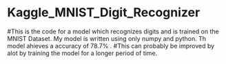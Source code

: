 # Kaggle_MNIST_Digit_Recognizer

#This is the code for a model which recognizes digits and is trained on the MNIST Dataset. My model is written using  only numpy and python. Th model ahieves a accuracy of 78.7% . #This can probably  be improved by alot by training the model for a longer period of time.
